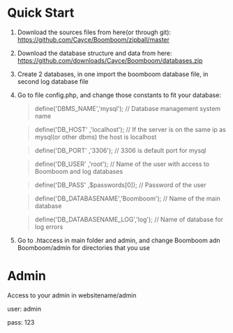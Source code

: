 Quick Start
===========

1. Download the sources files from here(or through git):
https://github.com/Cayce/Boomboom/zipball/master

2. Download the database structure and data from here:
https://github.com/downloads/Cayce/Boomboom/databases.zip

3. Сreate 2 databases, in one import the boomboom database file, in second log database file

4. Go to file config.php, and change those constants to fit your database:

    >define('DBMS_NAME','mysql');          // Database management system name

    >define('DB_HOST'  ,'localhost');      // If the server is on the same ip as mysql(or other dbms) the host is localhost

    >define('DB_PORT'  ,'3306');           // 3306 is default port for mysql

    >define('DB_USER'  ,'root');           // Name of the user with access to Boomboom and log databases

    >define('DB_PASS'  ,$passwords[0]);    // Password of the user
 
    >define('DB_DATABASENAME','Boomboom'); // Name of the main database

    >define('DB_DATABASENAME_LOG','log');  // Name of database for log errors

5. Go to .htaccess in main folder and admin, and change Boomboom adn Boomboom/admin for directories that you use

Admin
=====
Access to your admin in websitename/admin

user: admin

pass: 123

